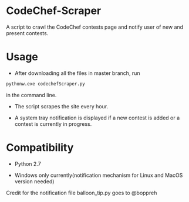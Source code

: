 # CodeChef-Scraper
A script to crawl the CodeChef contests page and notify user of new and present contests.

# Usage
* After downloading all the files in master branch, run 

```python
pythonw.exe codechefScraper.py
```
  in the command line.

* The script scrapes the site every hour. 

* A system tray notification is displayed if a new contest is added or a contest is currently in progress.

# Compatibility
* Python 2.7

* Windows only currently(notification mechanism for Linux and MacOS version needed)

Credit for the notification file balloon_tip.py goes to @boppreh
